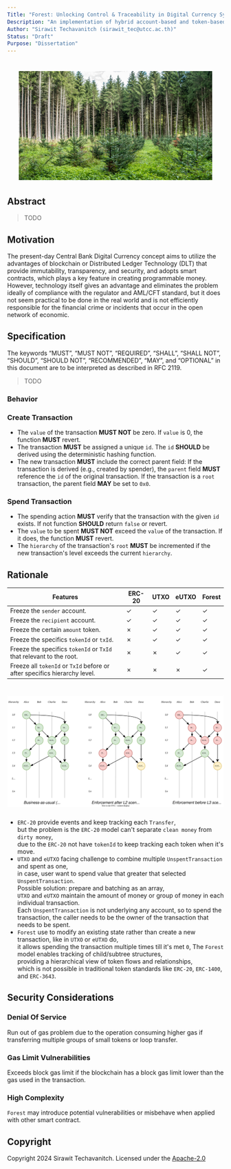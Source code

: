 ```yaml
---
Title: "Forest: Unlocking Control & Traceability in Digital Currency System "
Description: "An implementation of hybrid account-based and token-based token over smart contract."
Author: "Sirawit Techavanitch (sirawit_tec@utcc.ac.th)"
Status: "Draft"
Purpose: "Dissertation"
---
```


<h1 align="center">
<img src="./docs/assets/banner.png" width="450"/>
</h1>

## Abstract

> TODO

## Motivation

The present-day Central Bank Digital Currency concept aims to utilize the advantages of blockchain or Distributed Ledger Technology (DLT) that provide immutability, transparency, and security, and adopts smart contracts, which plays a key feature in creating programmable money. However, technology itself gives an advantage and eliminates the problem ideally of compliance with the regulator and AML/CFT standard, but it does not seem practical to be done in the real world and is not efficiently responsible for the financial crime or incidents that occur in the open network of economic.

## Specification

The keywords “MUST”, “MUST NOT”, “REQUIRED”, “SHALL”, “SHALL NOT”, “SHOULD”, “SHOULD NOT”, “RECOMMENDED”, “MAY”, and “OPTIONAL” in this document are to be interpreted as described in RFC 2119.

> TODO

### Behavior

### Create Transaction
- The `value` of the transaction **MUST NOT** be zero. If `value` is 0, the function **MUST** revert.  
- The transaction **MUST** be assigned a unique `id`. The `id` **SHOULD** be derived using the deterministic hashing function.  
- The new transaction **MUST** include the correct parent field:
If the transaction is derived (e.g., created by spender), the `parent` field **MUST** reference the `id` of the original transaction.
If the transaction is a `root` transaction, the parent field **MAY** be set to `0x0`.

### Spend Transaction
- The spending action **MUST** verify that the transaction with the given `id` exists. If not function **SHOULD** return `false` or revert.
- The `value` to be spent **MUST NOT** exceed the `value` of the transaction. If it does, the function **MUST** revert.
- The `hierarchy` of the transaction's `root` **MUST** be incremented if the new transaction's level exceeds the current `hierarchy`.


## Rationale

| Features                                                                  | ERC-20 | UTXO | eUTXO | Forest |
| ------------------------------------------------------------------------- | ------ | ---- | ----- | ------ |
| Freeze the `sender` account.                                              | ✓      | ✓    | ✓     | ✓      |
| Freeze the `recipient` account.                                           | ✓      | ✓    | ✓     | ✓      |
| Freeze the certain `amount` token.                                        | ✗      | ✓    | ✓     | ✓      |
| Freeze the specifics `tokenId` or `txId`.                                 | ✗      | ✓    | ✓     | ✓      |
| Freeze the specifics `tokenId` or `TxId` that relevant to the root.       | ✗      | ✗    | ✓     | ✓      |
| Freeze all `tokenId` or `TxId` before or after specifics hierarchy level. | ✗      | ✗    | ✗     | ✓      |

<h1 align="center">
<img src="./docs/assets/diagrams/Forest.svg" width="800"/>
</h1>

- `ERC-20` provide events and keep tracking each `Transfer`,  
  but the problem is the `ERC-20` model can't separate `clean money` from `dirty money`,  
  due to the `ERC-20` not have `tokenId` to keep tracking each token when it's move.
- `UTXO` and `eUTXO` facing challenge to combine multiple `UnspentTransaction` and spent as one,  
  in case, user want to spend value that greater that selected `UnspentTransaction`.  
  Possible solution: prepare and batching as an array,  
  `UTXO` and `eUTXO` maintain the amount of money or group of money in each individual transaction.  
  Each `UnspentTransaction` is not underlying any account,
  so to spend the transaction, the caller needs to be the owner of the transaction that needs to be spent.
- `Forest` use to modify an existing state rather than create a new transaction, like in `UTXO` or `eUTXO` do,  
  it allows spending the transaction multiple times till it's met `0`, The `Forest` model enables tracking of child/subtree structures,  
  providing a hierarchical view of token flows and relationships,  
  which is not possible in traditional token standards like `ERC-20`, `ERC-1400`, and `ERC-3643`.

## Security Considerations

### Denial Of Service
Run out of gas problem due to the operation consuming higher gas if transferring multiple groups of small tokens or loop transfer.

### Gas Limit Vulnerabilities
Exceeds block gas limit if the blockchain has a block gas limit lower than the gas used in the transaction.

### High Complexity
`Forest` may introduce potential vulnerabilities or misbehave when applied with other smart contract.

## Copyright

Copyright 2024 Sirawit Techavanitch. Licensed under the [Apache-2.0](./LICENSE)
